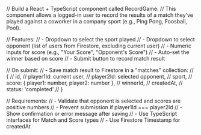 <!-- Use this file to provide workspace-specific custom instructions to Copilot. For more details, visit https://code.visualstudio.com/docs/copilot/copilot-customization#_use-a-githubcopilotinstructionsmd-file -->

// Build a React + TypeScript component called RecordGame.
// This component allows a logged-in user to record the results of a match they've played against a coworker in a company sport (e.g., Ping Pong, Foosball, Pool).

// Features:
// - Dropdown to select the sport played
// - Dropdown to select opponent (list of users from Firestore, excluding current user)
// - Numeric inputs for score (e.g., "Your Score", "Opponent's Score")
// - Auto-set the winner based on score
// - Submit button to record match result

// On submit:
// - Save match result to Firestore in a "matches" collection:
//   {
//     id,
//     player1Id: current user,
//     player2Id: selected opponent,
//     sport,
//     score: { player1: number, player2: number },
//     winnerId,
//     createdAt,
//     status: 'completed'
//   }

// Requirements:
// - Validate that opponent is selected and scores are positive numbers
// - Prevent submission if player1Id === player2Id
// - Show confirmation or error message after saving
// - Use TypeScript interfaces for Match and Score types
// - Use Firestore Timestamp for createdAt